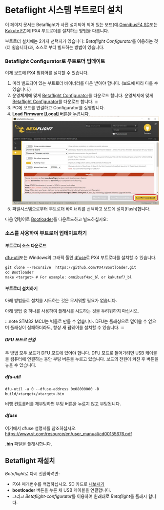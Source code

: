 # Betaflight 시스템 부트로더 설치

이 페이지 문서는 Betaflight가 사전 설치되어 되어 있는 보드(예.[OmnibusF4 SD](../flight_controller/omnibus_f4_sd.md)또는 [Kakute F7](../flight_controller/kakutef7.md))에 PX4 부트로더를 설치하는 방법을 다룹니다.

부트로더 설치에는 2가지 선택지가 있습니다: *Betaflight Configurator*를 이용하는 것(더 쉽습니다)과, 소스로 부터 빌드하는 방법이 있습니다.

<span id="betaflight_configurator"></span>
### Betaflight Configurator로 부트로더 업데이트

이제 보드에 PX4 펌웨어를 설치할 수 있습니다.
1. 미리 빌드되어 있는 부트로더 바이너리를 다운 받아야 합니다. (보드에 따라 다를 수 있습니다.)
1. 운영체제에 맞게 [Betaflight Configurator](https://github.com/betaflight/betaflight-configurator/releases)를 다운로드 합니다. 운영체제에 맞게 [Betaflight Configurator](https://github.com/betaflight/betaflight-configurator/releases)를 다운로드 합니다.
:::
1. PC에 보드를 연결하고 Configurator를 실행합니다.
1. **Load Firmware [Local]** 버튼을 누릅니다. ![Betaflight Configurator - Local Firmware](../../assets/flight_controller/omnibus_f4_sd/betaflight_configurator.jpg)
1. 파일시스템으로부터 부트로더 바이너리를 선택하고 보드에 설치(flash)합니다.

다음 명령어로 [Bootloader](https://github.com/PX4/Bootloader)를 다운로드하고 빌드하십시오:

### 소스를 사용하여 부트로더 업데이트하기

#### 부트로더 소스 다운로드

[dfu-util](http://dfu-util.sourceforge.net/)또는 Windows의 그래픽 툴인 [dfuse](https://www.st.com/en/development-tools/stsw-stm32080.html)로 PX4 부트로더를 설치할 수 있습니다.
```
git clone --recursive  https://github.com/PX4/Bootloader.git
cd Bootloader
make <target> # For example: omnibusf4sd_bl or kakutef7_bl
```

#### 부트로더 설치하기

아래 방법들로 설치를 시도하는 것은 무서워할 필요가 없습니다.

아래 방법 중 하나를 사용하여 플래시를 시도하는 것을 두려워하지 마십시오.

:::note
STM32 MCU는 벽돌로 만들 수 없습니다. 
DFU는 플래싱으로 덮어쓸 수 없으며 플래싱이 실패하더라도, 항상 새 펌웨어를 설치할 수 있습니다.
:::

##### DFU 모드로 진입

두 방법 모두 보드가 DFU 모드에 있어야 합니다. DFU 모드로 들어가려면 USB 케이블을 컴퓨터에 연결하는 동안 부팅 버튼을 누르고 있습니다. 보드의 전원이 켜진 후 버튼을 놓을 수 있습니다.

##### dfu-util

```
dfu-util -a 0 --dfuse-address 0x08000000 -D  build/<target>/<target>.bin
```

비행 컨트롤러를 재부팅하면 부팅 버튼을 누르지 않고 부팅됩니다.

##### dfuse

여기에서 dfuse 설명서를 참조하십시오. https://www.st.com/resource/en/user_manual/cd00155676.pdf

**<target>.bin** 파일을 플래시합니다.


<span id="reinstall_betaflight"></span>
## Betaflight 재설치

*Betaflight*로 다시 전환하려면:
- PX4 매개변수를 백업하십시오. SD 카드로 [내보내기](../advanced/parameters_and_configurations.md#exporting-and-loading-parameters)
- **bootloader** 버튼을 누른 채 USB 케이블을 연결합니다.
- 그리고 *Betaflight-configurator*를 이용하여 원래대로 *Betaflight*를 플래시 합니다.

